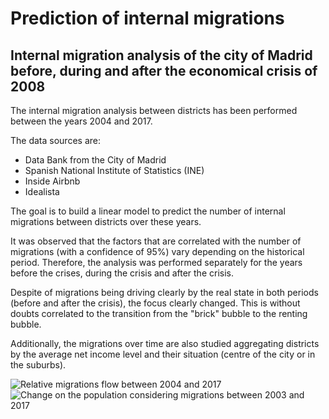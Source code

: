 # Prediction of internal migrations
## Internal migration analysis of the city of Madrid before, during and after the economical crisis of 2008

The internal migration analysis between districts has been performed between the years 2004 and 2017.

The data sources are:

* Data Bank from the City of Madrid
* Spanish National Institute of Statistics (INE)
* Inside Airbnb
* Idealista

The goal is to build a linear model to predict the number of internal migrations between districts over these years.

It was observed that the factors that are correlated with the number of migrations (with a confidence of 95%) vary depending on the historical period. Therefore, the analysis was performed separately for the years before the crises, during the crisis and after the crisis.

Despite of migrations being driving clearly by the real state in both periods (before and after the crisis), the focus clearly changed. This is without doubts correlated to the transition from the "brick" bubble to the renting bubble.

Additionally, the migrations over time are also studied aggregating districts by the average net income level and their situation (centre of the city or in the suburbs).

![Relative migrations flow between 2004 and 2017](./migration_flow/data/relative_migrations.png?raw=true "Title")
![Change on the population considering migrations between 2003 and 2017](./migration_flow/data/absolute_migrations.png?raw=true "Title")
